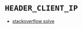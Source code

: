 
# `HEADER_CLIENT_IP`

* [stackoverflow solve](https://stackoverflow.com/questions/48594851/upgrading-laravel-5-5-to-5-6-error/48595052#48595052)
